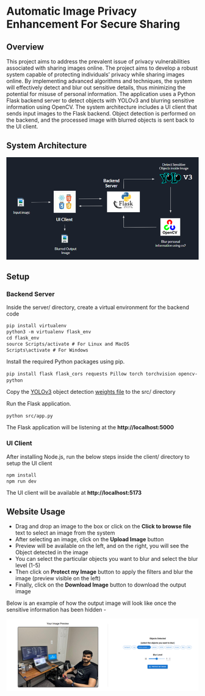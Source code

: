 # Automatic Image Privacy Enhancement For Secure Sharing

## Overview

This project aims to address the prevalent issue of privacy vulnerabilities associated with sharing images online. The project aims to develop a robust system capable of protecting individuals’ privacy while sharing images online. By implementing advanced algorithms and techniques, the system will effectively detect and blur out sensitive details, thus minimizing the potential for misuse of personal information. The application uses a Python Flask backend server to detect objects with YOLOv3 and blurring sensitive information using OpenCV. The system architecture includes a UI client that sends input images to the Flask backend. Object detection is performed on the backend, and the processed image with blurred objects is sent back to the UI client.

## System Architecture

![System Architecture](https://github.com/vedangwartikar/img-privacy/blob/master/system_architecture.png)

## Setup

### Backend Server
   
Inside the server/ directory, create a virtual environment for the backend code

```
pip install virtualenv
python3 -m virtualenv flask_env
cd flask_env
source Scripts/activate # For Linux and MacOS
Scripts\activate # For Windows
``` 

Install the required Python packages using pip.

`pip install flask flask_cors requests Pillow torch torchvision opencv-python`

Copy the [YOLOv3](https://pjreddie.com/darknet/yolo/) object detection [weights file](https://pjreddie.com/media/files/yolov3.weights) to the src/ directory

Run the Flask application.

`python src/app.py`

The Flask application will be listening at the **http://localhost:5000**

### UI Client

After installing Node.js, run the below steps inside the client/ directory to setup the UI client

```
npm install
npm run dev
```

The UI client will be available at **http://localhost:5173**

## Website Usage

- Drag and drop an image to the box or click on the **Click to browse file** text to select an image from the system
- ⁠After selecting an image, click on the **Upload Image** button
- Preview will be available on the left, and on the right, you will see the Object detected in the image
- You can select the particular objects you want to blur and select the blur level (1-5)
- ⁠Then click on **Protect my Image** button to apply the filters and blur the image (preview visible on the left)
- ⁠Finally, click on the **Download Image** button to download the output image

Below is an example of how the output image will look like once the sensitive information has been hidden -

![Sample Preview](https://github.com/vedangwartikar/img-privacy/blob/master/sample_preview.png)
